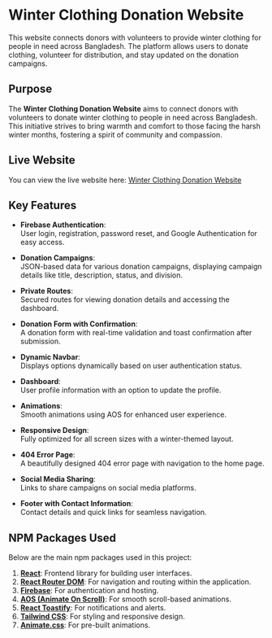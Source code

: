 # Winter Clothing Donation Website

This website connects donors with volunteers to provide winter clothing for people in need across Bangladesh. The platform allows users to donate clothing, volunteer for distribution, and stay updated on the donation campaigns.

## Purpose

The **Winter Clothing Donation Website** aims to connect donors with volunteers to donate winter clothing to people in need across Bangladesh. This initiative strives to bring warmth and comfort to those facing the harsh winter months, fostering a spirit of community and compassion.

## Live Website

You can view the live website here: [Winter Clothing Donation Website](https://winter-donation-8b808.web.app/)

## Key Features

-   **Firebase Authentication**:  
    User login, registration, password reset, and Google Authentication for easy access.
-   **Donation Campaigns**:  
    JSON-based data for various donation campaigns, displaying campaign details like title, description, status, and division.

-   **Private Routes**:  
    Secured routes for viewing donation details and accessing the dashboard.

-   **Donation Form with Confirmation**:  
    A donation form with real-time validation and toast confirmation after submission.

-   **Dynamic Navbar**:  
    Displays options dynamically based on user authentication status.

-   **Dashboard**:  
    User profile information with an option to update the profile.

-   **Animations**:  
    Smooth animations using AOS for enhanced user experience.

-   **Responsive Design**:  
    Fully optimized for all screen sizes with a winter-themed layout.

-   **404 Error Page**:  
    A beautifully designed 404 error page with navigation to the home page.

-   **Social Media Sharing**:  
    Links to share campaigns on social media platforms.

-   **Footer with Contact Information**:  
    Contact details and quick links for seamless navigation.

## NPM Packages Used

Below are the main npm packages used in this project:

1. **[React](https://reactjs.org/)**: Frontend library for building user interfaces.
2. **[React Router DOM](https://reactrouter.com/)**: For navigation and routing within the application.
3. **[Firebase](https://firebase.google.com/)**: For authentication and hosting.
4. **[AOS (Animate On Scroll)](https://michalsnik.github.io/aos/)**: For smooth scroll-based animations.
5. **[React Toastify](https://fkhadra.github.io/react-toastify/)**: For notifications and alerts.
6. **[Tailwind CSS](https://tailwindcss.com/)**: For styling and responsive design.
7. **[Animate.css](https://animate.style/)**: For pre-built animations.
